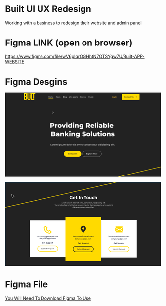 # Built UI UX Redesign
Working with a business to redesign their website and admin panel


# Figma LINK (open on browser)
https://www.figma.com/file/wV6pIqrOGHhtN7OTSYgw7U/Built-APP-WEBSITE




# Figma Desgins

![Screenshot](screenshot.png)

![Screenshot](screenshot1.png)

# Figma File
[You Will Need To Download Figma To Use](https://github.com/Benstarkie19/built-ui-ux-redesign/blob/main/Built%20APP_WEBSITE.fig)
